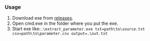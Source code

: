 ### Usage
1. Download exe from [releases](https://github.com/MaxKarthan/ExtractParams/releases).
2. Open cmd.exe in the folder where you put the exe.
3. Start exe like:`.\extract_parameter.exe txt=path\to\source.txt csv=path\to\parameter.csv output=.\out.txt`

